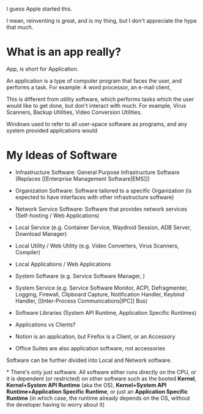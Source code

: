 I guess Apple started this.

I mean, reinventing is great, and is my thing, but I don't appreciate the hype that much.

# What is an app really?
App, is short for Application.

An application is a type of computer program that faces the user, and performs a task. For example: A word processor, an e-mail client, 

This is different from utility software, which performs tasks which the user would like to get done, but don't interact with much. For example, Virus Scanners, Backup Utilities, Video Conversion Utilities.

Windows used to refer to all user-space software as programs, and any system provided applications would 








# My Ideas of Software
- Infrastructure Software: General Purpose Infrastructure Software (Replaces [[Enterprise Management Software|EMS]])
- Organization Software: Software tailored to a specific Organization (is expected to have interfaces with other infrastructure software)
- Network Service Software: Software that provides network services (Self-hosting / Web Applications)

- Local Service (e.g. Container Service, Waydroid Session, ADB Server, Download Manager)
- Local Utility / Web Utility (e.g. Video Converters, Virus Scanners, Compiler)
- Local Applications / Web Applications
- System Software (e.g. Service Software Manager, )
- System Service (e.g. Service Software Monitor, ACPI, Defragmenter, Logging, Firewall, Clipboard Capture, Notification Handler, Keybind Handler, [[Inter-Process Communications|IPC]] Bus)
- Software Libraries (System API Runtime, Application Specific Runtimes)

- Applications vs Clients?
- Notion is an application, but Firefox is a Client, or an Accessory
- Office Suites are also application software, not accessories

Software can be further divided into Local and Network software.


\* There's only just software. All software either runs directly on the CPU, or it is dependent (or restricted) on other software such as the booted **Kernel**, **Kernel+System API Runtime** (aka the OS), **Kernel+System API Runtime+Application Specific Runtime**, or just an **Application Specific Runtime** (in which case, the runtime already depends on the OS, without the developer having to worry about it)